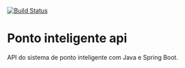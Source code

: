 [![Build Status](https://travis-ci.org/bopbruno/ponto-inteligente-api.svg?branch=master)](https://travis-ci.org/bopbruno/ponto-inteligente-api)

# Ponto inteligente api
API do sistema de ponto inteligente com Java e Spring Boot.
